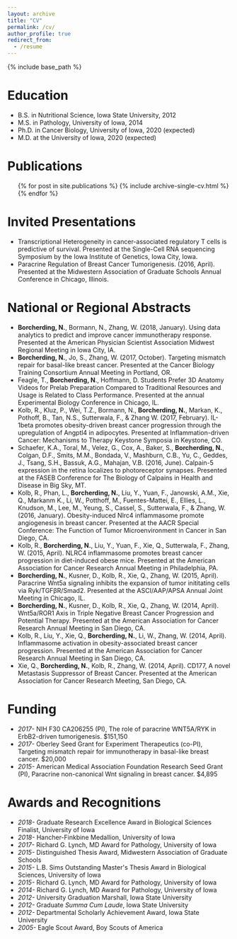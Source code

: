 ```yaml
---
layout: archive
title: "CV"
permalink: /cv/
author_profile: true
redirect_from:
  - /resume
---
```


{% include base_path %}

Education
======
* B.S. in Nutritional Science, Iowa State University, 2012
* M.S. in Pathology, University of Iowa, 2014
* Ph.D. in Cancer Biology, University of Iowa, 2020 (expected)
* M.D. at the University of Iowa, 2020 (expected)

Publications
======
  <ul>{% for post in site.publications %}
    {% include archive-single-cv.html %}
  {% endfor %}</ul>
  
Invited Presentations
======
* Transcriptional Heterogeneity in cancer-associated regulatory T cells is predictive of survival. Presented at the Single-Cell RNA sequencing Symposium by the Iowa Institute of Genetics, Iowa City, Iowa.
* Paracrine Regulation of Breast Cancer Tumorigenesis. (2016, April). Presented at the Midwestern Association of Graduate Schools Annual Conference in Chicago, Illinois. 

  
National or Regional Abstracts
======

*	**Borcherding, N.**, Bormann, N., Zhang, W. (2018, January). Using data analytics to predict and improve cancer immunotherapy response. Presented at the American Physician Scientist Association Midwest Regional Meeting in Iowa City, IA. 
* **Borcherding, N.**, Jo, S., Zhang, W. (2017, October). Targeting mismatch repair for basal-like breast cancer. Presented at the Cancer Biology Training Consortium Annual Meeting in Portland, OR. 
*	Feagle, T., **Borcherding, N**., Hoffmann, D. Students Prefer 3D Anatomy Videos for Prelab Preparation Compared to Traditional Resources and Usage is Related to Class Performance. Presented at the annual Experimental Biology Conference in Chicago, IL. 
*	Kolb, R., Kluz, P., Wei, T.Z., Bormann, N., **Borcherding, N.**, Markan, K., Pothoff, B., Tan, N.S., Sutterwala, F., & Zhang W. (2017, February).  IL-1beta promotes obesity-driven breast cancer progression through the upregulation of Angptl4 in adipocytes. Presented at Inflammation-driven Cancer: Mechanisms to Therapy Keystone Symposia in Keystone, CO. 
*	Schaefer, K.A., Toral, M., Velez, G., Cox, A., Baker, S., **Borcherding, N.**, Colgan, D.F., Smits, M.M., Bondada, V., Mashburn, C.B., Yu, C., Geddes, J., Tsang, S.H., Bassuk, A.G., Mahajan, V.B. (2016, June). Calpain-5 expression in the retina localizes to photoreceptor synapses. Presented at the FASEB Conference for The Biology of Calpains in Health and Disease in Big Sky, MT.
*	Kolb, R., Phan, L., **Borcherding, N.**, Liu, Y., Yuan, F., Janowski, A.M., Xie, Q., Markanm K., Li, W., Potthoff, M., Fuentes-Mattei, E., Ellies, L., Knudson, M., Lee, M., Yeung, S., Cassel, S., Sutterwala, F., & Zhang, W. (2016, January). Obesity-induced Nlrc4 inflammasome promote angiogenesis in breast cancer. Presented at the AACR Special Conference: The Function of Tumor Microenvironment in Cancer in San Diego, CA. 
*	Kolb, R., **Borcherding, N.**, Liu, Y., Yuan, F., Xie, Q., Sutterwala, F., Zhang, W. (2015, April). NLRC4 inflammasome promotes breast cancer progression in diet-induced obese mice. Presented at the American Association for Cancer Research Annual Meeting in Philadelphia, PA. 
*	**Borcherding, N.**, Kusner, D., Kolb, R., Xie, Q., Zhang, W. (2015, April). Paracrine Wnt5a signaling inhibits the expansion of tumor inititating cells via Ryk/TGFβR/Smad2. Presented at the ASCI/AAP/APSA Annual Joint Meeting in Chicago, IL.
*	**Borcherding, N.**, Kusner, D., Kolb, R., Xie, Q., Zhang, W. (2014, April). Wnt5a/ROR1 Axis in Triple Negative Breast Cancer Progression and Potential Therapy. Presented at the American Association for Cancer Research Annual Meeting in San Diego, CA. 
*	Kolb, R., Liu, Y., Xie, Q., **Borcherding, N.**, Li, W., Zhang, W. (2014, April). Inflammasome activation in obesity-associated breast cancer progression. Presented at the American Association for Cancer Research Annual Meeting in San Diego, CA.
*	Xie, Q., **Borcherding, N.**, Kolb, R., Zhang, W. (2014, April). CD177, A novel Metastasis Suppressor of Breast Cancer. Presented at the American Association for Cancer Research Meeting, San Diego, CA.

Funding
=====

* *2017-* NIH F30 CA206255 (PI), The role of paracrine WNT5A/RYK in ErbB2-driven tumorigenesis. $151,150
* *2017-* Oberley Seed Grant for Experiment Therapeutics (co-PI), Targeting mismatch repair for immunotherapy in basal-like breast cancer. $20,000
* *2015-* American Medical Association Foundation Research Seed Grant (PI), Paracrine non-canonical Wnt signaling in breast cancer. $4,895

Awards and Recognitions
======
* *2018-* Graduate Research Excellence Award in Biological Sciences Finalist, University of Iowa
* *2018-* Hancher-Finkbine Medallion, University of Iowa
* *2017-* Richard G. Lynch, MD Award for Pathology, University of Iowa
* *2015-* Distinguished Thesis Award, Midwestern Association of Graduate Schools
* *2015-* L.B. Sims Outstanding Master's Thesis Award in Biological Sciences, University of Iowa
* *2015-* Richard G. Lynch, MD Award for Pathology, University of Iowa
* *2014-* Richard G. Lynch, MD Award for Pathology, University of Iowa
* *2012-* University Graduation Marshall, Iowa State University
* *2012-* Graduate *Summa Cum Laude*, Iowa State University
* *2012-* Departmental Scholarly Achievement Award, Iowa State University
* *2005-* Eagle Scout Award, Boy Scouts of America
